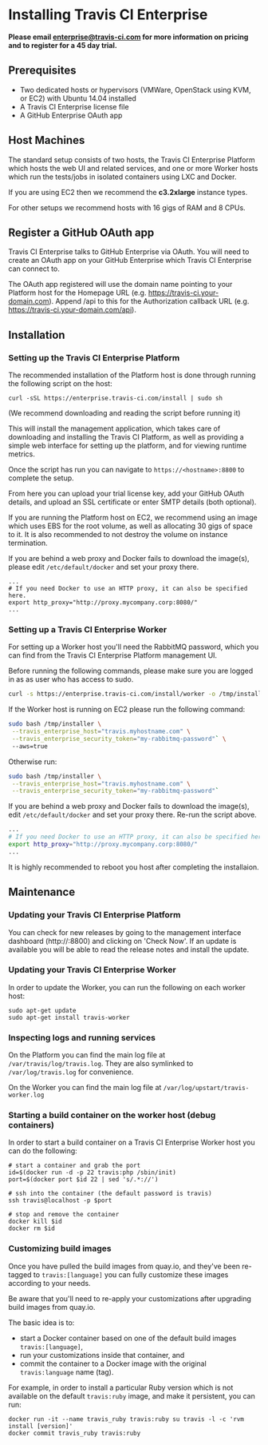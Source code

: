 Installing Travis CI Enterprise
===============================

**Please email enterprise@travis-ci.com for more information on pricing and to register for a 45 day trial.**

## Prerequisites

- Two dedicated hosts or hypervisors (VMWare, OpenStack using KVM, or EC2) with Ubuntu 14.04 installed
- A Travis CI Enterprise license file
- A GitHub Enterprise OAuth app


## Host Machines

The standard setup consists of two hosts, the Travis CI Enterprise Platform which hosts the web UI and related services, and one or more Worker hosts which run the tests/jobs in isolated containers using LXC and Docker.

If you are using EC2 then we recommend the **c3.2xlarge** instance types.

For other setups we recommend hosts with 16 gigs of RAM and 8 CPUs.


## Register a GitHub OAuth app

Travis CI Enterprise talks to GitHub Enterprise via OAuth. You will need to create an OAuth app on your GitHub Enterprise which Travis CI Enterprise can connect to.

The OAuth app registered will use the domain name pointing to your Platform host for  the Homepage URL (e.g. https://travis-ci.your-domain.com). Append /api to this for the Authorization callback URL (e.g. https://travis-ci.your-domain.com/api).


## Installation

### Setting up the Travis CI Enterprise Platform

The recommended installation of the Platform host is done through running the following script on the host:

`curl -sSL https://enterprise.travis-ci.com/install | sudo sh`

(We recommend downloading and reading the script before running it)

This will install the management application, which takes care of downloading and installing the Travis CI Platform, as well as providing a simple web interface for setting up the platform, and for viewing runtime metrics.

Once the script has run you can navigate to `https://<hostname>:8800` to complete the setup.

From here you can upload your trial license key, add your GitHub OAuth details, and upload an SSL certificate or enter SMTP details (both optional).

If you are running the Platform host on EC2, we recommend using an image which uses EBS for the root volume, as well as allocating 30 gigs of space to it. It is also recommended to not destroy the volume on instance termination.

If you are behind a web proxy and Docker fails to download the image(s), please edit ```/etc/default/docker``` and set your proxy there.
```
...
# If you need Docker to use an HTTP proxy, it can also be specified here.
export http_proxy="http://proxy.mycompany.corp:8080/"
...
```


### Setting up a Travis CI Enterprise Worker

For setting up a Worker host you'll need the RabbitMQ password, which you can find from the Travis CI Enterprise Platform management UI.

Before running the following commands, please make sure you are logged in as as user who has access to sudo.

```bash
curl -s https://enterprise.travis-ci.com/install/worker -o /tmp/installer
```

If the Worker host is running on EC2 please run the following command:

```bash
sudo bash /tmp/installer \
 --travis_enterprise_host="travis.myhostname.com" \
 --travis_enterprise_security_token="my-rabbitmq-password"` \
 --aws=true
```

Otherwise run:

```bash
sudo bash /tmp/installer \
 --travis_enterprise_host="travis.myhostname.com" \
 --travis_enterprise_security_token="my-rabbitmq-password"`
```

If you are behind a web proxy and Docker fails to download the image(s), edit ```/etc/default/docker``` and set your proxy there. Re-run the script above.

```bash
...
# If you need Docker to use an HTTP proxy, it can also be specified here.
export http_proxy="http://proxy.mycompany.corp:8080/"
...
```

It is highly recommended to reboot you host after completing the installaion.


## Maintenance

### Updating your Travis CI Enterprise Platform

You can check for new releases by going to the management interface dashboard (http://<hostname>:8800) and clicking on 'Check Now'. If an update is available you will be able to read the release notes and install the update.


### Updating your Travis CI Enterprise Worker

In order to update the Worker, you can run the following on each worker host:

```
sudo apt-get update
sudo apt-get install travis-worker
```


### Inspecting logs and running services

On the Platform you can find the main log file at `/var/travis/log/travis.log`. They are also symlinked to `/var/log/travis.log` for convenience.

On the Worker you can find the main log file at `/var/log/upstart/travis-worker.log`


### Starting a build container on the worker host (debug containers)

In order to start a build container on a Travis CI Enterprise Worker host you can do the following:

```
# start a container and grab the port
id=$(docker run -d -p 22 travis:php /sbin/init)
port=$(docker port $id 22 | sed 's/.*://')

# ssh into the container (the default password is travis)
ssh travis@localhost -p $port

# stop and remove the container
docker kill $id
docker rm $id
```


### Customizing build images

Once you have pulled the build images from quay.io, and they've been re-tagged to `travis:[language]` you can fully customize these images according to your needs.

Be aware that you'll need to re-apply your customizations after upgrading build images from quay.io.

The basic idea is to:

* start a Docker container based on one of the default build images `travis:[language]`,
* run your customizations inside that container, and
* commit the container to a Docker image with the original `travis:language` name (tag).

For example, in order to install a particular Ruby version which is not available on the default `travis:ruby` image, and make it persistent, you can run:

```
docker run -it --name travis_ruby travis:ruby su travis -l -c 'rvm install [version]'
docker commit travis_ruby travis:ruby
```


